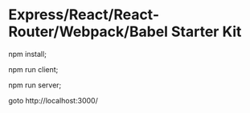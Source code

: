 # Express/React/React-Router/Webpack/Babel Starter Kit

npm install;

npm run client;

npm run server;

goto http://localhost:3000/
